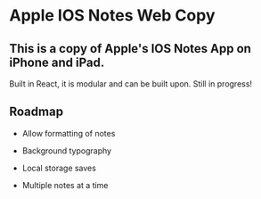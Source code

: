 # Apple IOS Notes Web Copy

## This is a copy of Apple's IOS Notes App on iPhone and iPad. 
Built in React, it is modular and can be built upon. Still in progress!

## Roadmap


- Allow formatting of notes

- Background typography

- Local storage saves

- Multiple notes at a time
